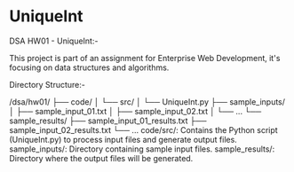 # UniqueInt
DSA HW01 - UniqueInt:-

This project is part of an assignment for Enterprise Web Development, it's focusing on data structures and algorithms. 

Directory Structure:-

/dsa/hw01/ ├── code/ │ └── src/ │ └── UniqueInt.py ├── sample_inputs/ │ ├── sample_input_01.txt │ ├── sample_input_02.txt │ └── ... └── sample_results/ ├── sample_input_01_results.txt ├── sample_input_02_results.txt └── ... code/src/: Contains the Python script (UniqueInt.py) to process input files and generate output files. sample_inputs/: Directory containing sample input files. sample_results/: Directory where the output files will be generated.

